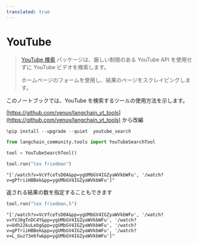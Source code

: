```yaml
---
translated: true
---
```


# YouTube

>[YouTube 検索](https://github.com/joetats/youtube_search) パッケージは、厳しい制限のある YouTube API を使用せずに YouTube ビデオを検索します。
>
>ホームページのフォームを使用し、結果のページをスクレイピングします。

このノートブックでは、YouTube を検索するツールの使用方法を示します。

[https://github.com/venuv/langchain_yt_tools](https://github.com/venuv/langchain_yt_tools) から改編

```python
%pip install --upgrade --quiet  youtube_search
```

```python
from langchain_community.tools import YouTubeSearchTool
```

```python
tool = YouTubeSearchTool()
```

```python
tool.run("lex friedman")
```

```output
"['/watch?v=VcVfceTsD0A&pp=ygUMbGV4IGZyaWVkbWFu', '/watch?v=gPfriiHBBek&pp=ygUMbGV4IGZyaWVkbWFu']"
```

返される結果の数を指定することもできます

```python
tool.run("lex friedman,5")
```

```output
"['/watch?v=VcVfceTsD0A&pp=ygUMbGV4IGZyaWVkbWFu', '/watch?v=YVJ8gTnDC4Y&pp=ygUMbGV4IGZyaWVkbWFu', '/watch?v=Udh22kuLebg&pp=ygUMbGV4IGZyaWVkbWFu', '/watch?v=gPfriiHBBek&pp=ygUMbGV4IGZyaWVkbWFu', '/watch?v=L_Guz73e6fw&pp=ygUMbGV4IGZyaWVkbWFu']"
```

